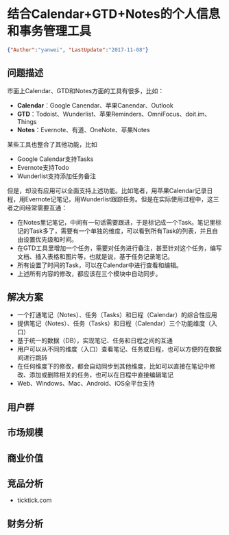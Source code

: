 # 结合Calendar+GTD+Notes的个人信息和事务管理工具

<link rel="stylesheet" type="text/css" href="../auto-number-title.css" >

```json
{"Author":"yanwei", "LastUpdate":"2017-11-08"}
```

## 问题描述

市面上Calendar、GTD和Notes方面的工具有很多，比如：

* **Calendar**：Google Canendar、苹果Canendar、Outlook
* **GTD**：Todoist、Wunderlist、苹果Reminders、OmniFocus、doit.im、Things
* **Notes**：Evernote、有道、OneNote、苹果Notes

某些工具也整合了其他功能，比如

* Google Calendar支持Tasks
* Evernote支持Todo
* Wunderlist支持添加任务备注

但是，却没有应用可以全面支持上述功能。比如笔者，用苹果Calendar记录日程，用Evernote记笔记，用Wunderlist跟踪任务。但是在实际使用过程中，这三者之间经常需要互通：

* 在Notes里记笔记，中间有一句话需要跟进，于是标记成一个Task。笔记里标记的Task多了，需要有一个单独的维度，可以看到所有Task的列表，并且自由设置优先级和时间。
* 在GTD工具里增加一个任务，需要对任务进行备注，甚至针对这个任务，编写文档、插入表格和图片等，也就是说，基于任务记录笔记。
* 所有设置了时间的Task，可以在Calendar中进行查看和编辑。
* 上述所有内容的修改，都应该在三个模块中自动同步。

## 解决方案

* 一个打通笔记（Notes）、任务（Tasks）和日程（Calendar）的综合性应用
* 提供笔记（Notes）、任务（Tasks）和日程（Calendar）三个功能维度（入口）
* 基于统一的数据（DB），实现笔记、任务和日程之间的互通
* 用户可以从不同的维度（入口）查看笔记、任务或日程，也可以方便的在数据间进行跳转
* 在任何维度下的修改，都会自动同步到其他维度，比如可以直接在笔记中修改、添加或删除相关的任务，也可以在日程中直接编辑笔记
* Web、Windows、Mac、Android、iOS全平台支持

## 用户群

## 市场规模

## 商业价值

## 竞品分析

* ticktick.com

## 财务分析
